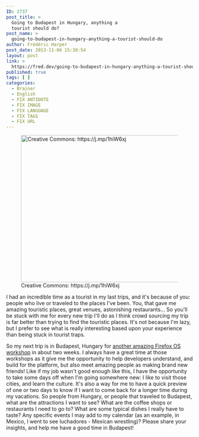 ```yaml
---
ID: 2737
post_title: >
  Going to Budapest in Hungary, anything a
  tourist should do?
post_name: >
  going-to-budapest-in-hungary-anything-a-tourist-should-do
author: Frédéric Harper
post_date: 2013-11-06 15:30:54
layout: post
link: >
  https://fred.dev/going-to-budapest-in-hungary-anything-a-tourist-should-do/
published: true
tags: [ ]
categories:
  - Brainer
  - English
  - FIX ANTIDOTE
  - FIX IMAGE
  - FIX LANGUAGE
  - FIX TAGS
  - FIX URL
---
```

<figure><img alt="Creative Commons: https://j.mp/1hiW6xj" src="http://fred.dev/wp-content/uploads/2013/11/budapest.jpg" width="600" height="398"/><figcaption> Creative Commons: https://j.mp/1hiW6xj</figcaption></figure><p>I had an incredible time as a tourist in my last trips, and it's because of you: people who live or traveled to the places I've been. You, that gave me amazing touristic places, great venues, astonishing restaurants... So you'll be stuck with me for every new trip I'll do as I think crowd sourcing my trip is far better than trying to find the touristic places. It's not because I'm lazy, but I prefer to see what is really interesting based upon your experience than being stuck in tourist traps.</p><p>So my next trip is in Budapest, Hungary for <a href="https://hacks.mozilla.org/2013/10/new-app-workshops-mx-hu/" target="_blank" rel="noopener noreferrer">another amazing Firefox OS workshop</a> in about two weeks. I always have a great time at those workshops as it give me the opportunity to help developers understand, and build for the platform, but also meet amazing people as making brand new friends! Like if my job wasn't good enough like this, I have the opportunity to take some days off when I'm going somewhere new: I like to visit those cities, and learn the culture. It's also a way for me to have a quick preview of one or two days to know if I want to come back for a longer time during my vacations. So people from Hungary, or people that traveled to Budapest, what are the attractions I want to see? What are the coffee shops or restaurants I need to go to? What are some typical dishes I really have to taste? Any specific events I may add to my calendar (as an example, in Mexico, I went to see luchadores - Mexican wrestling)? Please share your insights, and help me have a good time in Budapest!</p> 